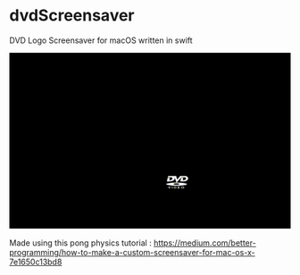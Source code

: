 # dvdScreensaver
DVD Logo Screensaver for macOS written in swift

![](dvdScreensaver.gif)

Made using this pong physics tutorial : https://medium.com/better-programming/how-to-make-a-custom-screensaver-for-mac-os-x-7e1650c13bd8
